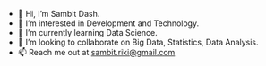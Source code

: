 - 👋 Hi, I’m Sambit Dash.
- 👀 I’m interested in Development and Technology.
- 🌱 I’m currently learning Data Science.
- 🎉 I’m looking to collaborate on Big Data, Statistics, Data Analysis.
- 📫 Reach me out at sambit.riki@gmail.com

<!---
SambitDash-git/SambitDash-git is a ✨ special ✨ repository because its `README.md` (this file) appears on your GitHub profile.
You can click the Preview link to take a look at your changes.
--->
